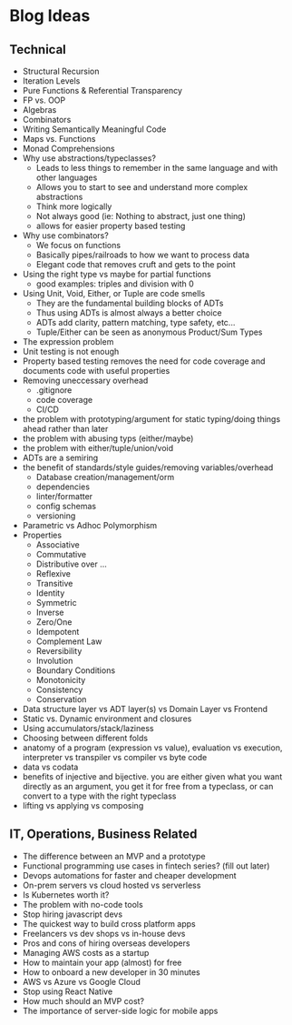 # Blog Ideas

## Technical
- Structural Recursion
- Iteration Levels
- Pure Functions & Referential Transparency
- FP vs. OOP
- Algebras
- Combinators
- Writing Semantically Meaningful Code
- Maps vs. Functions
- Monad Comprehensions
- Why use abstractions/typeclasses?
    - Leads to less things to remember in the same language and with other languages
    - Allows you to start to see and understand more complex abstractions
    - Think more logically
    - Not always good (ie: Nothing to abstract, just one thing)
    - allows for easier property based testing
- Why use combinators?
    - We focus on functions
    - Basically pipes/railroads to how we want to process data
    - Elegant code that removes cruft and gets to the point
- Using the right type vs maybe for partial functions
    - good examples: triples and division with 0
- Using Unit, Void, Either, or Tuple are code smells
    - They are the fundamental building blocks of ADTs
    - Thus using ADTs is almost always a better choice
    - ADTs add clarity, pattern matching, type safety, etc...
    - Tuple/Either can be seen as anonymous Product/Sum Types
- The expression problem
- Unit testing is not enough
- Property based testing removes the need for code coverage and documents code with useful properties
- Removing uneccessary overhead
    - .gitignore
    - code coverage
    - CI/CD
- the problem with prototyping/argument for static typing/doing things ahead rather than later
- the problem with abusing typs (either/maybe)
- the problem with either/tuple/union/void
- ADTs are a semiring
- the benefit of standards/style guides/removing variables/overhead
    - Database creation/management/orm
    - dependencies
    - linter/formatter
    - config schemas
    - versioning
- Parametric vs Adhoc Polymorphism
- Properties
    - Associative
    - Commutative
    - Distributive over ...
    - Reflexive
    - Transitive
    - Identity
    - Symmetric
    - Inverse
    - Zero/One
    - Idempotent
    - Complement Law
    - Reversibility
    - Involution
    - Boundary Conditions
    - Monotonicity
    - Consistency
    - Conservation
- Data structure layer vs ADT layer(s) vs Domain Layer vs Frontend
- Static vs. Dynamic environment and closures
- Using accumulators/stack/laziness
- Choosing between different folds
- anatomy of a program (expression vs value), evaluation vs execution, interpreter vs transpiler vs compiler vs byte code
- data vs codata
- benefits of injective and bijective. you are either given what you want directly as an argument, you get it for free from a typeclass, or can convert to a type with the right typeclass
- lifting vs applying vs composing

## IT, Operations, Business Related
- The difference between an MVP and a prototype
- Functional programming use cases in fintech series? (fill out later)
- Devops automations for faster and cheaper development
- On-prem servers vs cloud hosted vs serverless
- Is Kubernetes worth it?
- The problem with no-code tools
- Stop hiring javascript devs
- The quickest way to build cross platform apps
- Freelancers vs dev shops vs in-house devs
- Pros and cons of hiring overseas developers
- Managing AWS costs as a startup
- How to maintain your app (almost) for free
- How to onboard a new developer in 30 minutes
- AWS vs Azure vs Google Cloud
- Stop using React Native
- How much should an MVP cost?
- The importance of server-side logic for mobile apps
